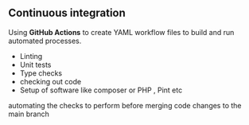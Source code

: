 ## Continuous integration

Using **GitHub Actions** to create YAML workflow files to build and run automated processes. 
 - Linting
 - Unit tests
 - Type checks
 - checking out code
 - Setup of software like composer or PHP , Pint etc

automating the checks to perform before merging code changes to the main branch

